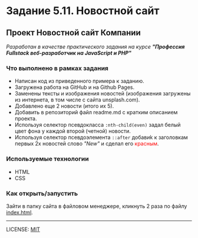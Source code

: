 # Задание 5.11. Новостной сайт

## Проект Новостной сайт Компании

_Разработан в качестве практического задания на курсе **"Профессия Fullstack веб-разработчик на JavaScript и PHP"**_

### Что выполнено в рамках задания

- Написан код из приведенного примера к заданию.
- Загружена работа на GitHub и на Github Pages.
- Заменены тексты и изображения новостей (изображения загружены из интернета, в том числе с сайта unsplash.com).
- Добавлено еще 2 новости (итого их 5).
- Добавить в репозиторий файл readme.md с кратким описанием проекта.
- Используя селектор псевдокласса `:nth-child(even)` задал белый цвет фона у каждой второй (четной) новости.
- Используя селектор псевдоэлемента `::after` добавиk к заголовкам пeрвых 2х новостей слово _"New"_ и сделал его <font color="red">красным</font>.

### Используемые технологии

- HTML
- CSS

### Как открыть/запустить

Зайти в папку сайта в файловом менеджере, кликнуть 2 раза по файлу [index.html](index.html).

---

LICENSE: [MIT](/license.md)
